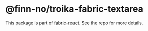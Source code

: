 # @finn-no/troika-fabric-textarea

This package is part of [fabric-react](https://github.com/fabric-ds/react). See
the repo for more details.
